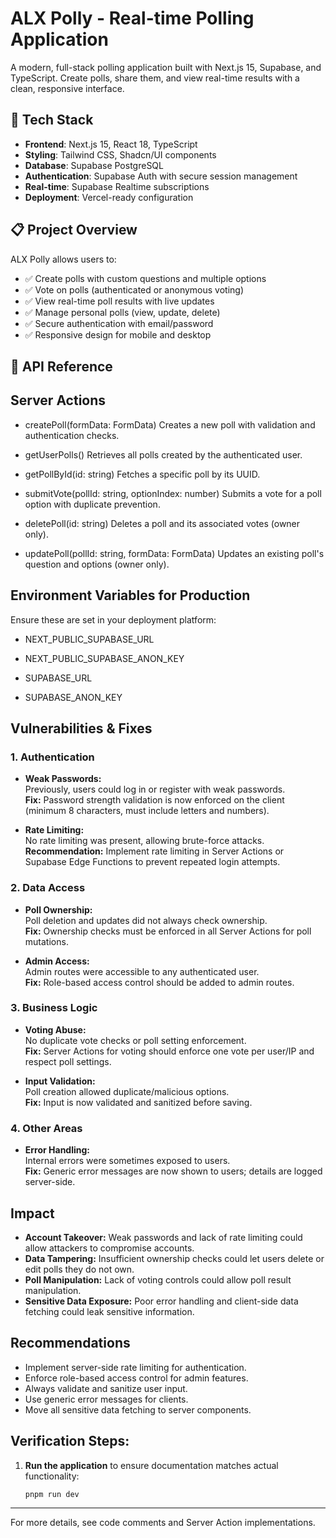 # ALX Polly - Real-time Polling Application
A modern, full-stack polling application built with Next.js 15, Supabase, and TypeScript. Create polls, share them, and view real-time results with a clean, responsive interface.

## 🚀 Tech Stack

- **Frontend**: Next.js 15, React 18, TypeScript
- **Styling**: Tailwind CSS, Shadcn/UI components
- **Database**: Supabase PostgreSQL
- **Authentication**: Supabase Auth with secure session management
- **Real-time**: Supabase Realtime subscriptions
- **Deployment**: Vercel-ready configuration

## 📋 Project Overview

ALX Polly allows users to:
- ✅ Create polls with custom questions and multiple options
- ✅ Vote on polls (authenticated or anonymous voting)
- ✅ View real-time poll results with live updates
- ✅ Manage personal polls (view, update, delete)
- ✅ Secure authentication with email/password
- ✅ Responsive design for mobile and desktop

## 🔧 API Reference
 ## Server Actions
- createPoll(formData: FormData)
Creates a new poll with validation and authentication checks.

- getUserPolls()
Retrieves all polls created by the authenticated user.

- getPollById(id: string)
Fetches a specific poll by its UUID.

- submitVote(pollId: string, optionIndex: number)
Submits a vote for a poll option with duplicate prevention.

- deletePoll(id: string)
Deletes a poll and its associated votes (owner only).

- updatePoll(pollId: string, formData: FormData)
Updates an existing poll's question and options (owner only).

## Environment Variables for Production
Ensure these are set in your deployment platform:

- NEXT_PUBLIC_SUPABASE_URL

- NEXT_PUBLIC_SUPABASE_ANON_KEY

- SUPABASE_URL

- SUPABASE_ANON_KEY

## Vulnerabilities & Fixes
### 1. Authentication

- **Weak Passwords:**  
  Previously, users could log in or register with weak passwords.  
  **Fix:** Password strength validation is now enforced on the client (minimum 8 characters, must include letters and numbers).

- **Rate Limiting:**  
  No rate limiting was present, allowing brute-force attacks.  
  **Recommendation:** Implement rate limiting in Server Actions or Supabase Edge Functions to prevent repeated login attempts.

### 2. Data Access

- **Poll Ownership:**  
  Poll deletion and updates did not always check ownership.  
  **Fix:** Ownership checks must be enforced in all Server Actions for poll mutations.

- **Admin Access:**  
  Admin routes were accessible to any authenticated user.  
  **Fix:** Role-based access control should be added to admin routes.

### 3. Business Logic

- **Voting Abuse:**  
  No duplicate vote checks or poll setting enforcement.  
  **Fix:** Server Actions for voting should enforce one vote per user/IP and respect poll settings.

- **Input Validation:**  
  Poll creation allowed duplicate/malicious options.  
  **Fix:** Input is now validated and sanitized before saving.

### 4. Other Areas

- **Error Handling:**  
  Internal errors were sometimes exposed to users.  
  **Fix:** Generic error messages are now shown to users; details are logged server-side.

## Impact

- **Account Takeover:** Weak passwords and lack of rate limiting could allow attackers to compromise accounts.
- **Data Tampering:** Insufficient ownership checks could let users delete or edit polls they do not own.
- **Poll Manipulation:** Lack of voting controls could allow poll result manipulation.
- **Sensitive Data Exposure:** Poor error handling and client-side data fetching could leak sensitive information.

## Recommendations

- Implement server-side rate limiting for authentication.
- Enforce role-based access control for admin features.
- Always validate and sanitize user input.
- Use generic error messages for clients.
- Move all sensitive data fetching to server components.


## Verification Steps:

1. **Run the application** to ensure documentation matches actual functionality:
   ```bash
   pnpm run dev
---

For more details, see code comments and Server Action implementations.